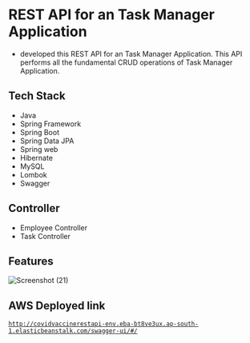# REST API for an Task Manager Application

* developed this REST API for an Task Manager Application. This API performs all the fundamental CRUD operations of Task Manager Application. 

## Tech Stack

* Java
* Spring Framework
* Spring Boot
* Spring Data JPA
* Spring web
* Hibernate
* MySQL
* Lombok
* Swagger

## Controller

* Employee Controller
* Task Controller

## Features

![Screenshot (21)](https://user-images.githubusercontent.com/101392090/198835385-c03ca0eb-92f1-48fd-885f-c62af6825831.png)

## AWS Deployed link
[`http://covidvaccinerestapi-env.eba-bt8ve3ux.ap-south-1.elasticbeanstalk.com/swagger-ui/#/`](http://taskmanagerv1-env.eba-etmfnmup.ap-south-1.elasticbeanstalk.com/swagger-ui/#/)

